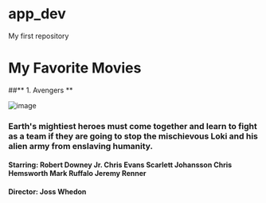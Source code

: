 # app_dev
My first repository

# My Favorite Movies 
##** 1. Avengers **


![image](https://imgs.search.brave.com/U8RPDsOG0G58gfW7pQWiI049uas7hZfLDLcj_VYSoAQ/rs:fit:1200:1200:1/g:ce/aHR0cHM6Ly93d3cu/dGhlbW92aWVkYi5v/cmcvdC9wL29yaWdp/bmFsL3BkaE9FME5B/WmFQempzZ1R2YXRS/UDF4RmhHMy5qcGc)

### Earth's mightiest heroes must come together and learn to fight as a team if they are going to stop the mischievous Loki and his alien army from enslaving humanity.
#### Starring: Robert Downey Jr. Chris Evans Scarlett Johansson Chris Hemsworth 	Mark Ruffalo Jeremy Renner
#### Director: Joss Whedon

